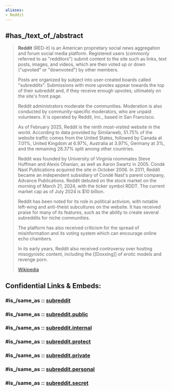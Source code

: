 ```yaml
---
aliases:
- Reddit
---
```


## #has_/text_of_/abstract 

> **Reddit** (RED-it) is an American proprietary social news aggregation and forum social media platform. 
> Registered users (commonly referred to as "redditors") submit content to the site 
> such as links, text posts, images, and videos, 
> which are then voted up or down ("upvoted" or "downvoted") by other members. 
> 
> Posts are organized by subject into user-created boards called "subreddits". 
> Submissions with more upvotes appear towards the top of their subreddit 
> and, if they receive enough upvotes, ultimately on the site's front page. 
> 
> Reddit administrators moderate the communities. 
> Moderation is also conducted by community-specific moderators, who are unpaid volunteers. 
> It is operated by Reddit, Inc., based in San Francisco.
>
> As of February 2025, Reddit is the ninth most-visited website in the world. 
> According to data provided by Similarweb, 51.75% of the website traffic comes from the United States, 
> followed by Canada at 7.01%, United Kingdom at 6.97%, Australia at 3.97%, Germany at 3%, 
> and the remaining 28.37% split among other countries.
>
> Reddit was founded by University of Virginia roommates Steve Huffman and Alexis Ohanian, 
> as well as Aaron Swartz in 2005. 
> Condé Nast Publications acquired the site in October 2006. 
> In 2011, Reddit became an independent subsidiary of Condé Nast's parent company, Advance Publications. 
> Reddit debuted on the stock market on the morning of March 21, 2024, with the ticker symbol RDDT. 
> The current market cap as of July 2024 is $10 billion. 
>
> Reddit has been noted for its role in political activism, 
> with notable left-wing and anti-theist subcultures on the website. 
> It has received praise for many of its features, 
> such as the ability to create several subreddits for niche communities. 
> 
> The platform has also received criticism for the spread of misinformation 
> and its voting system which can encourage online echo chambers. 
> 
> In its early years, Reddit also received controversy over hosting misogynistic content, 
> including the [[Doxxing]] of erotic models and revenge porn.
>
> [Wikipedia](https://en.wikipedia.org/wiki/Reddit) 


## Confidential Links & Embeds: 

### #is_/same_as :: [subreddit](/_Standards/Society/Economics/Business/Business-Entity/IT~Company/subreddit.md) 

### #is_/same_as :: [subreddit.public](/_public/Society/Economics/Business/Business-Entity/IT~Company/subreddit.public.md) 

### #is_/same_as :: [subreddit.internal](/_internal/Society/Economics/Business/Business-Entity/IT~Company/subreddit.internal.md) 

### #is_/same_as :: [subreddit.protect](/_protect/Society/Economics/Business/Business-Entity/IT~Company/subreddit.protect.md) 

### #is_/same_as :: [subreddit.private](/_private/Society/Economics/Business/Business-Entity/IT~Company/subreddit.private.md) 

### #is_/same_as :: [subreddit.personal](/_personal/Society/Economics/Business/Business-Entity/IT~Company/subreddit.personal.md) 

### #is_/same_as :: [subreddit.secret](/_secret/Society/Economics/Business/Business-Entity/IT~Company/subreddit.secret.md)

